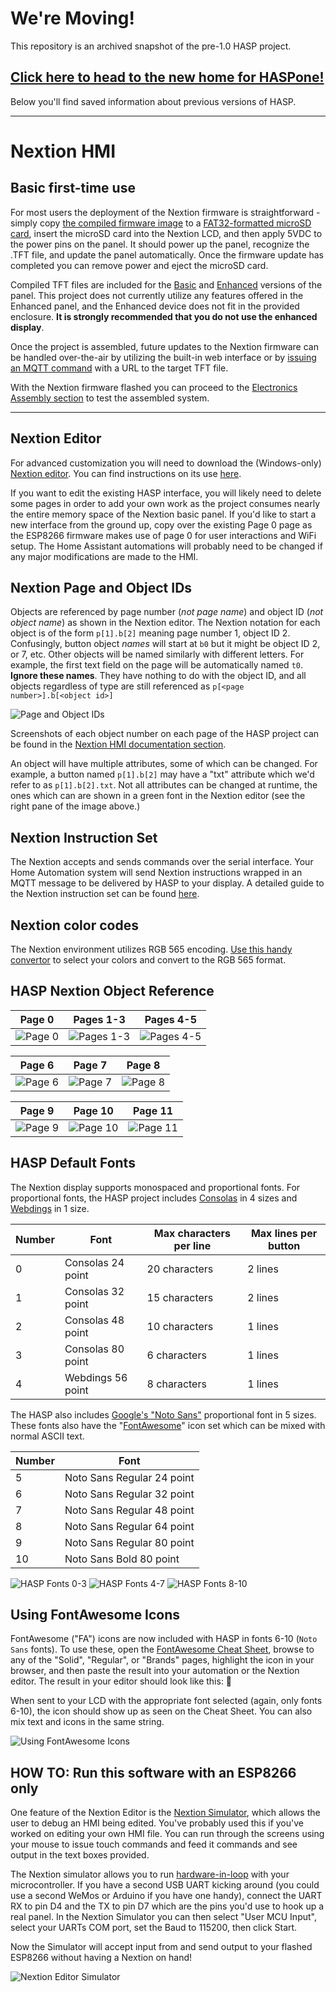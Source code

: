 # We're Moving!

This repository is an archived snapshot of the pre-1.0 HASP project.

## [Click here to head to the new home for HASPone!](https://github.com/HASwitchPlate/HASPone)

Below you'll find saved information about previous versions of HASP.

---

# Nextion HMI

## Basic first-time use

For most users the deployment of the Nextion firmware is straightforward - simply copy [the compiled firmware image](../Nextion_HMI/HASwitchPlate.tft) to a [FAT32-formatted microSD card](https://nextion.tech/faq-items/using-nextion-microsd/), insert the microSD card into the Nextion LCD, and then apply 5VDC to the power pins on the panel.  It should power up the panel, recognize the .TFT file, and update the panel automatically.  Once the firmware update has completed you can remove power and eject the microSD card.

Compiled TFT files are included for the [Basic](https://github.com/aderusha/HASwitchPlate/raw/master/Nextion_HMI/HASwitchPlate.tft) and [Enhanced](https://github.com/aderusha/HASwitchPlate/raw/master/Nextion_HMI/HASwitchPlate-Enhanced.tft) versions of the panel.  This project does not currently utilize any features offered in the Enhanced panel, and the Enhanced device does not fit in the provided enclosure.  **It is strongly recommended that you do not use the enhanced display**.

Once the project is assembled, future updates to the Nextion firmware can be handled over-the-air by utilizing the built-in web interface or by [issuing an MQTT command](06_MQTT_Control.md#command-syntax) with a URL to the target TFT file.

With the Nextion firmware flashed you can proceed to the [Electronics Assembly section](03_Electronics_Assembly.md) to test the assembled system.

---

## Nextion Editor

For advanced customization you will need to download the (Windows-only) [Nextion editor](https://nextion.tech/nextion-editor/).  You can find instructions on its use [here](https://www.itead.cc/blog/nextion-editor-a-basic-introduction).

If you want to edit the existing HASP interface, you will likely need to delete some pages in order to add your own work as the project consumes nearly the entire memory space of the Nextion basic panel.  If you'd like to start a new interface from the ground up, copy over the existing Page 0 page as the ESP8266 firmware makes use of page 0 for user interactions and WiFi setup.  The Home Assistant automations will probably need to be changed if any major modifications are made to the HMI.

## Nextion Page and Object IDs

Objects are referenced by page number (*not page name*) and object ID (*not object name*) as shown in the Nextion editor.  The Nextion notation for each object is of the form `p[1].b[2]` meaning page number 1, object ID 2.  Confusingly, button object *names* will start at `b0` but it might be object ID 2, or 7, etc. Other objects will be named similarly with different letters.  For example, the first text field on the page will be automatically named `t0`.  **Ignore these names**.  They have nothing to do with the object ID, and all objects regardless of type are still referenced as `p[<page number>].b[<object id>]`

![Page and Object IDs](https://github.com/aderusha/HASwitchPlate/blob/master/Documentation/Images/Nextion_Editor_Page_and_Object_Ids.png?raw=true)

Screenshots of each object number on each page of the HASP project can be found in the [Nextion HMI documentation section](02_Nextion_HMI.md#hasp-nextion-object-reference).

An object will have multiple attributes, some of which can be changed.  For example, a button named `p[1].b[2]` may have a "txt" attribute which we'd refer to as `p[1].b[2].txt`.  Not all attributes can be changed at runtime, the ones which can are shown in a green font in the Nextion editor (see the right pane of the image above.)

## Nextion Instruction Set

The Nextion accepts and sends commands over the serial interface.  Your Home Automation system will send Nextion instructions wrapped in an MQTT message to be delivered by HASP to your display.  A detailed guide to the Nextion instruction set can be found [here](https://nextion.tech/instruction-set/).

## Nextion color codes

The Nextion environment utilizes RGB 565 encoding.  [Use this handy convertor](https://nodtem66.github.io/nextion-hmi-color-convert/index.html) to select your colors and convert to the RGB 565 format.

## HASP Nextion Object Reference

| Page 0 | Pages 1-3 | Pages 4-5 |
|--------|-----------|-----------|
| ![Page 0](Images/NextionUI_p0_Init_Screen.png?raw=true) | ![Pages 1-3](Images/NextionUI_p1-p3_4buttons.png?raw=true) | ![Pages 4-5](Images/NextionUI_p4-p5_3sliders.png?raw=true) |

| Page 6 | Page 7 | Page 8 |
|--------|--------|--------|
| ![Page 6](Images/NextionUI_p6_8buttons.png?raw=true) | ![Page 7](Images/NextionUI_p7_12buttons.png?raw=true) | ![Page 8](Images/NextionUI_p8_5buttons+1slider.png?raw=true) |

| Page 9 | Page 10 | Page 11 |
|--------|---------|---------|
| ![Page 9](Images/NextionUI_p9_9buttons.png?raw=true) | ![Page 10](Images/NextionUI_p10_5buttons.png?raw=true) | ![Page 11](Images/NextionUI_p11_1button.png?raw=true)

## HASP Default Fonts

The Nextion display supports monospaced and proportional fonts.  For proportional fonts, the HASP project includes [Consolas](https://docs.microsoft.com/en-us/typography/font-list/consolas) in 4 sizes and [Webdings](https://en.wikipedia.org/wiki/Webdings#Character_set) in 1 size.

| Number | Font              | Max characters per line | Max lines per button |
|--------|-------------------|-------------------------|----------------------|
| 0      | Consolas 24 point | 20 characters           | 2 lines              |
| 1      | Consolas 32 point | 15 characters           | 2 lines              |
| 2      | Consolas 48 point | 10 characters           | 1 lines              |
| 3      | Consolas 80 point | 6 characters            | 1 lines              |
| 4      | Webdings 56 point | 8 characters            | 1 lines              |

The HASP also includes [Google's "Noto Sans"](https://github.com/googlefonts/noto-fonts) proportional font in 5 sizes.  These fonts also have the "[FontAwesome](https://fontawesome.com/cheatsheet)" icon set which can be mixed with normal ASCII text.

| Number | Font                       |
|--------|----------------------------|
| 5      | Noto Sans Regular 24 point |
| 6      | Noto Sans Regular 32 point |
| 7      | Noto Sans Regular 48 point |
| 8      | Noto Sans Regular 64 point |
| 9      | Noto Sans Regular 80 point |
| 10     | Noto Sans Bold 80 point    |

![HASP Fonts 0-3](Images/NextionUI_Fonts_0-3.png?raw=true) ![HASP Fonts 4-7](Images/NextionUI_Fonts_4-7.png?raw=true) ![HASP Fonts 8-10](Images/NextionUI_Fonts_8-10.png?raw=true)

## Using FontAwesome Icons

FontAwesome ("FA") icons are now included with HASP in fonts 6-10 (`Noto Sans` fonts).  To use these, open the [FontAwesome Cheat Sheet](https://fontawesome.com/cheatsheet), browse to any of the "Solid", "Regular", or "Brands" pages, highlight the icon in your browser, and then paste the result into your automation or the Nextion editor.  The result in your editor should look like this: 

When sent to your LCD with the appropriate font selected (again, only fonts 6-10), the icon should show up as seen on the Cheat Sheet.  You can also mix text and icons in the same string.

![Using FontAwesome Icons](Images/HASP-Icons.gif?raw=true)

## HOW TO: Run this software with an ESP8266 only

One feature of the Nextion Editor is the [Nextion Simulator](https://www.itead.cc/wiki/Nextion_Editor_Quick_Start_Guide#Debug.2C_online_simulator), which allows the user to debug an HMI being edited.  You've probably used this if you've worked on editing your own HMI file.  You can run through the screens using your mouse to issue touch commands and feed it commands and see output in the text boxes provided.

The Nextion simulator allows you to run [hardware-in-loop](https://en.wikipedia.org/wiki/Hardware-in-the-loop_simulation) with your microcontroller.  If you have a second USB UART kicking around (you could use a second WeMos or Arduino if you have one handy), connect the UART RX to pin D4 and the TX to pin D7 which are the pins you'd use to hook up a real panel.  In the Nextion Simulator you can then select "User MCU Input", select your UARTs COM port, set the Baud to 115200, then click Start.

Now the Simulator will accept input from and send output to your flashed ESP8266 without having a Nextion on hand!

![Nextion Editor Simulator](Images/Nextion_Editor_Simulator.png?raw=true)
